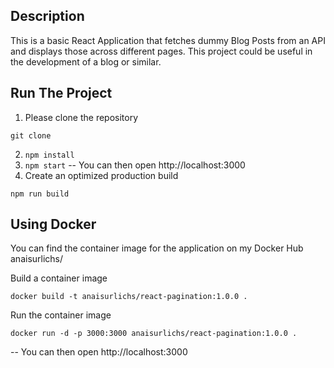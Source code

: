 ## Description

This is a basic React Application that fetches dummy Blog Posts from an API and displays those across different pages.
This project could be useful in the development of a blog or similar.

## Run The Project

1. Please clone the repository
```
git clone
```
2. `npm install`
3. `npm start` -- You can then open http://localhost:3000 
4. Create an optimized production build
```
npm run build
```

## Using Docker

You can find the container image for the application on my Docker Hub anaisurlichs/

Build a container image

```
docker build -t anaisurlichs/react-pagination:1.0.0 .
```

Run the container image
```
docker run -d -p 3000:3000 anaisurlichs/react-pagination:1.0.0 .
```
-- You can then open http://localhost:3000 